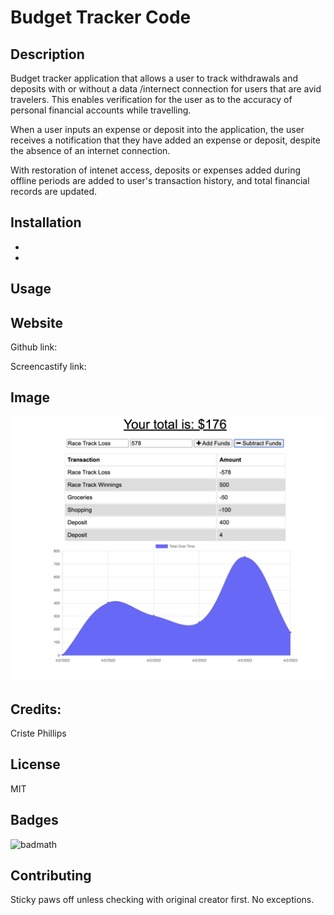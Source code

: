 # Budget Tracker Code

## Description

Budget tracker application that allows a user to track withdrawals and deposits with or without a data /internect connection for users that are avid travelers.  This enables verification for the user as to the accuracy of personal financial accounts while travelling. 

When a user inputs an expense or deposit into the application, the user receives a notification that they have added an expense or deposit, despite the absence of an internet connection.

With restoration of intenet access, deposits or expenses added during offline periods are added to user's transaction history, and total financial records are updated.


## Installation
* 
* 

## Usage



## Website

Github link: 

Screencastify link: 

## Image

![Screenshot](/assets/images/screenshot.png)

## Credits:

Criste Phillips 

## License
MIT

## Badges
![badmath](https://img.shields.io/github/languages/top/nielsenjared/badmath)

## Contributing
Sticky paws off unless checking with original creator first.  No exceptions.